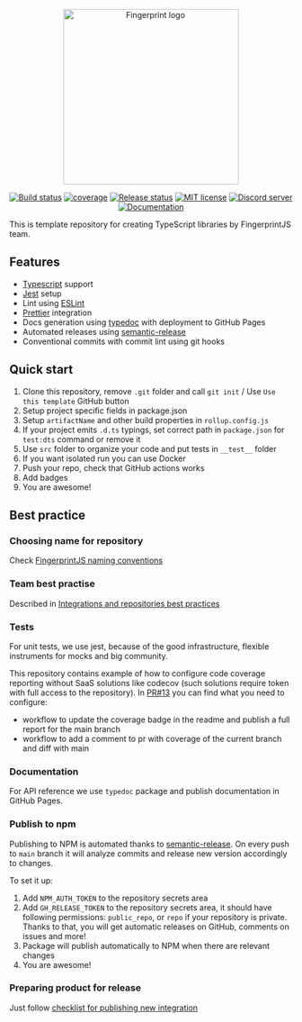 <p align="center">
  <a href="https://fingerprint.com">
    <picture>
     <source media="(prefers-color-scheme: dark)" srcset="https://fingerprintjs.github.io/home/resources/logo_light.svg" />
     <source media="(prefers-color-scheme: light)" srcset="https://fingerprintjs.github.io/home/resources/logo_dark.svg" />
     <img src="https://fingerprintjs.github.io/home/resources/logo_dark.svg" alt="Fingerprint logo" width="312px" />
   </picture>
  </a>
</p>
<p align="center">
  <a href="https://github.com/fingerprintjs/url-matcher/actions/workflows/build.yml"><img src="https://github.com/fingerprintjs/url-matcher/actions/workflows/build.yml/badge.svg" alt="Build status"></a>
  <a href="https://fingerprintjs.github.io/url-matcher/coverage/"><img src="https://fingerprintjs.github.io/url-matcher/coverage/badges.svg" alt="coverage"></a>
  <a href="https://github.com/fingerprintjs/url-matcher/actions/workflows/release.yml"><img src="https://github.com/fingerprintjs/url-matcher/actions/workflows/release.yml/badge.svg" alt="Release status"></a>
  <a href="https://opensource.org/licenses/MIT"><img src="https://img.shields.io/:license-mit-blue.svg" alt="MIT license"></a>
  <a href="https://discord.gg/39EpE2neBg"><img src="https://img.shields.io/discord/852099967190433792?style=logo&label=Discord&logo=Discord&logoColor=white" alt="Discord server"></a>
  <a href="https://fingerprintjs.github.io/url-matcher/docs/"><img src="https://img.shields.io/badge/-Documentation-green" alt="Documentation"></a>
</p>
This is template repository for creating TypeScript libraries by FingerprintJS team.

## Features
* [Typescript](https://www.typescriptlang.org/) support
* [Jest](https://jestjs.io/) setup
* Lint using [ESLint](https://eslint.org/)
* [Prettier](https://prettier.io/) integration
* Docs generation using [typedoc](https://typedoc.org/) with deployment to GitHub Pages
* Automated releases using [semantic-release](https://github.com/semantic-release/semantic-release)
* Conventional commits with commit lint using git hooks

## Quick start

1. Clone this repository, remove `.git` folder and call `git init` / Use `Use this template` GitHub button
2. Setup project specific fields in package.json
3. Setup `artifactName` and other build properties in `rollup.config.js`
4. If your project emits `.d.ts` typings, set correct path in `package.json` for `test:dts` command or remove it 
5. Use `src` folder to organize your code and put tests in `__test__` folder
6. If you want isolated run you can use Docker
7. Push your repo, check that GitHub actions works
8. Add badges
9. You are awesome!

## Best practice

### Choosing name for repository

Check [FingerprintJS naming conventions](https://github.com/fingerprintjs/home/wiki/FingerprintJS-Naming-Conventions)

### Team best practise

Described in [Integrations and repositories best practices](https://github.com/fingerprintjs/home/wiki/Integrations-and-repositories-best-practices)

### Tests

For unit tests, we use jest, because of the good infrastructure, flexible instruments for mocks and big community.

This repository contains example of how to configure code coverage reporting without SaaS solutions like codecov
(such solutions require token with full access to the repository).
In [PR#13](https://github.com/fingerprintjs/url-matcher/pull/13) you can find what you need to configure:
- workflow to update the coverage badge in the readme and publish a full report for the main branch
- workflow to add a comment to pr with coverage of the current branch and diff with main

### Documentation

For API reference we use `typedoc` package and publish documentation in GitHub Pages.

### Publish to npm

Publishing to NPM is automated thanks to [semantic-release](https://github.com/semantic-release/semantic-release).
On every push to `main` branch it will analyze commits and release new version accordingly to changes.

To set it up:

1. Add `NPM_AUTH_TOKEN` to the repository secrets area
2. Add `GH_RELEASE_TOKEN` to the repository secrets area, it should have following permissions: `public_repo`, or `repo` if your repository is private.
   Thanks to that, you will get automatic releases on GitHub, comments on issues and more!
3. Package will publish automatically to NPM when there are relevant changes
4. You are awesome!

### Preparing product for release
Just follow [checklist for publishing new integration](https://github.com/fingerprintjs/home/wiki/Checklist-for-publishing-new-integration)
